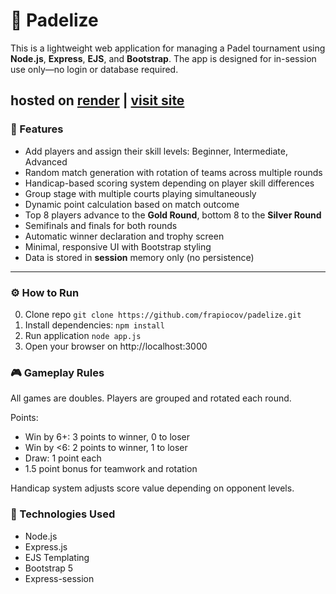 # 🎾 Padelize

This is a lightweight web application for managing a Padel tournament using **Node.js**, **Express**, **EJS**, and **Bootstrap**. The app is designed for in-session use only—no login or database required.

hosted on [render](https://render.com) |
[visit site](https://padelize.onrender.com/)
---

### 🚀 Features

- Add players and assign their skill levels: Beginner, Intermediate, Advanced
- Random match generation with rotation of teams across multiple rounds
- Handicap-based scoring system depending on player skill differences
- Group stage with multiple courts playing simultaneously
- Dynamic point calculation based on match outcome
- Top 8 players advance to the **Gold Round**, bottom 8 to the **Silver Round**
- Semifinals and finals for both rounds
- Automatic winner declaration and trophy screen
- Minimal, responsive UI with Bootstrap styling
- Data is stored in **session** memory only (no persistence)

---

### ⚙️ How to Run
0. Clone repo
    ```git clone https://github.com/frapiocov/padelize.git```
1. Install dependencies:
   ```npm install```
2. Run application
    ```node app.js```
3. Open your browser on http://localhost:3000

### 🎮 Gameplay Rules
All games are doubles. Players are grouped and rotated each round.

Points:
- Win by 6+: 3 points to winner, 0 to loser
- Win by <6: 2 points to winner, 1 to loser
- Draw: 1 point each
- 1.5 point bonus for teamwork and rotation

Handicap system adjusts score value depending on opponent levels.

### 🧠 Technologies Used
- Node.js
- Express.js
- EJS Templating
- Bootstrap 5
- Express-session